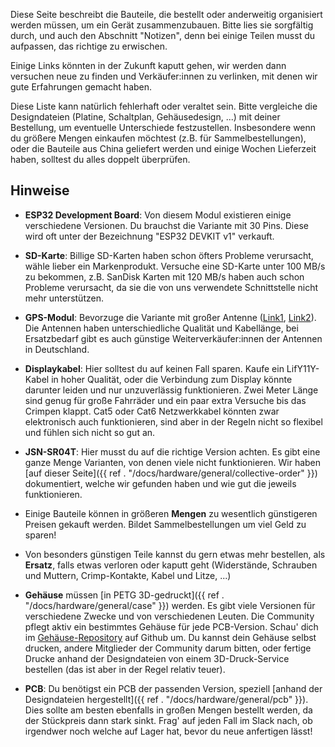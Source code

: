 Diese Seite beschreibt die Bauteile, die bestellt oder anderweitig organisiert
werden müssen, um ein Gerät zusammenzubauen.  Bitte lies sie sorgfältig durch,
und auch den Abschnitt "Notizen", denn bei einige Teilen musst du aufpassen,
das richtige zu erwischen.

Einige Links könnten in der Zukunft kaputt gehen, wir werden dann versuchen
neue zu finden und Verkäufer:innen zu verlinken, mit denen wir gute Erfahrungen
gemacht haben.

Diese Liste kann natürlich fehlerhaft oder veraltet sein. Bitte vergleiche die
Designdateien (Platine, Schaltplan, Gehäusedesign, ...) mit deiner Bestellung,
um eventuelle Unterschiede festzustellen. Insbesondere wenn du größere Mengen
einkaufen möchtest (z.B. für Sammelbestellungen), oder die Bauteile aus China
geliefert werden und einige Wochen Lieferzeit haben, solltest du alles doppelt
überprüfen.

## Hinweise

* **ESP32 Development Board**: Von diesem Modul existieren einige verschiedene
  Versionen. Du brauchst die Variante mit 30 Pins. Diese wird oft unter der
  Bezeichnung "ESP32 DEVKIT v1" verkauft.

* **SD-Karte**: Billige SD-Karten haben schon öfters Probleme verursacht, wähle
  lieber ein Markenprodukt. Versuche eine SD-Karte unter 100 MB/s zu bekommen,
  z.B. SanDisk Karten mit 120 MB/s haben auch schon Probleme verursacht, da sie
  die von uns verwendete Schnittstelle nicht mehr unterstützen.

* **GPS-Modul**: Bevorzuge die Variante mit großer Antenne
  ([Link1](https://de.aliexpress.com/item/1550843440.html),
  [Link2](https://de.aliexpress.com/item/1005001635722164.html)). Die Antennen
  haben unterschiedliche Qualität und Kabellänge, bei Ersatzbedarf gibt es auch
  günstige Weiterverkäufer:innen der Antennen in Deutschland.

* **Displaykabel**: Hier solltest du auf keinen Fall sparen. Kaufe ein
  LifY11Y-Kabel in hoher Qualität, oder die Verbindung zum Display könnte
  darunter leiden und nur unzuverlässig funktionieren. Zwei Meter Länge sind
  genug für große Fahrräder und ein paar extra Versuche bis das Crimpen klappt.
  Cat5 oder Cat6 Netzwerkkabel könnten zwar elektronisch auch funktionieren,
  sind aber in der Regeln nicht so flexibel und fühlen sich nicht so gut an.

* **JSN-SR04T**: Hier musst du auf die richtige Version achten. Es gibt eine
  ganze Menge Varianten, von denen viele nicht funktionieren. Wir haben [auf
  dieser Seite]({{ ref . "/docs/hardware/general/collective-order" }}) dokumentiert, welche wir
  gefunden haben und wie gut die jeweils funktionieren.

* Einige Bauteile können in größeren **Mengen** zu wesentlich günstigeren
  Preisen gekauft werden. Bildet Sammelbestellungen um viel Geld zu sparen!

* Von besonders günstigen Teile kannst du gern etwas mehr bestellen, als
  **Ersatz**, falls etwas verloren oder kaputt geht (Widerstände, Schrauben und
  Muttern, Crimp-Kontakte, Kabel und Litze, ...)

* **Gehäuse** müssen [in PETG 3D-gedruckt]({{ ref . "/docs/hardware/general/case" }}) werden. Es
  gibt viele Versionen für verschiedene Zwecke und von verschiedenen Leuten.
  Die Community pflegt aktiv ein bestimmtes Gehäuse für jede PCB-Version.
  Schau' dich im
  [Gehäuse-Repository](https://github.com/openbikesensor/OpenBikeSensor3dPrintableCase)
  auf Github um. Du kannst dein Gehäuse selbst drucken, andere Mitglieder der
  Community darum bitten, oder fertige Drucke anhand der Designdateien von
  einem 3D-Druck-Service bestellen (das ist aber in der Regel relativ teuer).

* **PCB**: Du benötigst ein PCB der passenden Version, speziell [anhand der
  Designdateien hergestellt]({{ ref . "/docs/hardware/general/pcb" }}). Dies sollte am besten
  ebenfalls in großen Mengen bestellt werden, da der Stückpreis dann stark
  sinkt. Frag' auf jeden Fall im Slack nach, ob irgendwer noch welche auf Lager
  hat, bevor du neue anfertigen lässt!